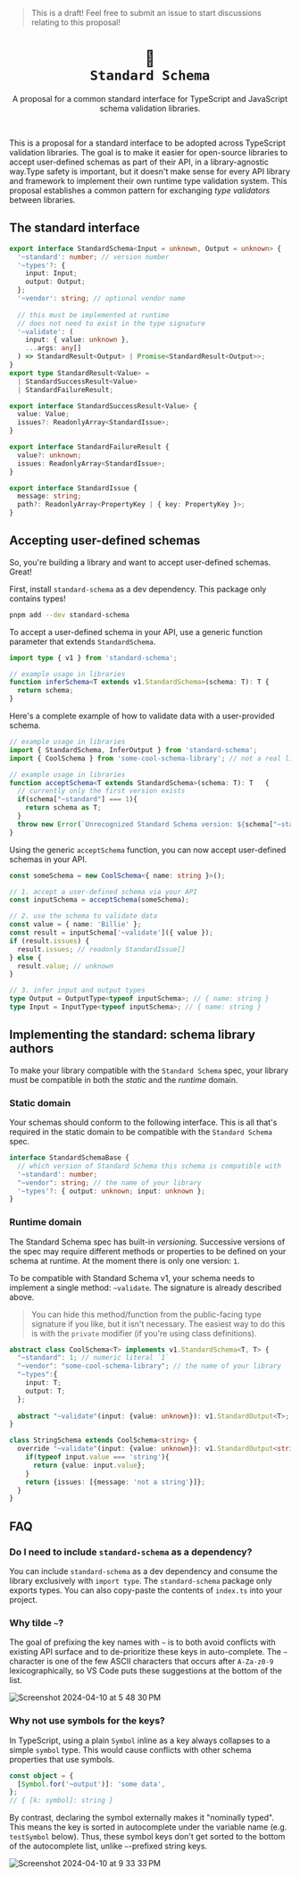 > This is a draft! Feel free to submit an issue to start discussions relating to this proposal!

<p align="center">
  <h1 align="center">🦆<br/><code>Standard Schema</code></h1>
  <p align="center">
    A proposal for a common standard interface for TypeScript and JavaScript schema validation libraries.
  </p>
</p>

<br/>

This is a proposal for a standard interface to be adopted across TypeScript validation libraries. The goal is to make it easier for open-source libraries to accept user-defined schemas as part of their API, in a library-agnostic way.Type safety is important, but it doesn't make sense for every API library and framework to implement their own runtime type validation system. This proposal establishes a common pattern for exchanging _type validators_ between libraries.

## The standard interface

```ts
export interface StandardSchema<Input = unknown, Output = unknown> {
  '~standard': number; // version number
  '~types'?: {
    input: Input;
    output: Output;
  };
  '~vendor': string; // optional vendor name
  
  // this must be implemented at runtime 
  // does not need to exist in the type signature
  '~validate': (
    input: { value: unknown },
    ...args: any[] 
  ) => StandardResult<Output> | Promise<StandardResult<Output>>;
}
export type StandardResult<Value> =
  | StandardSuccessResult<Value>
  | StandardFailureResult;

export interface StandardSuccessResult<Value> {
  value: Value;
  issues?: ReadonlyArray<StandardIssue>;
}

export interface StandardFailureResult {
  value?: unknown;
  issues: ReadonlyArray<StandardIssue>;
}

export interface StandardIssue {
  message: string;
  path?: ReadonlyArray<PropertyKey | { key: PropertyKey }>;
}
```

## Accepting user-defined schemas

So, you're building a library and want to accept user-defined schemas. Great!

First, install `standard-schema` as a dev dependency. This package only contains types!

```sh
pnpm add --dev standard-schema
```

To accept a user-defined schema in your API, use a generic function parameter that extends `StandardSchema`.

```ts
import type { v1 } from 'standard-schema';

// example usage in libraries
function inferSchema<T extends v1.StandardSchema>(schema: T): T {
  return schema;
}
```

Here's a complete example of how to validate data with a user-provided schema.

```ts
// example usage in libraries
import { StandardSchema, InferOutput } from 'standard-schema';
import { CoolSchema } from 'some-cool-schema-library'; // not a real library

// example usage in libraries
function acceptSchema<T extends StandardSchema>(schema: T): T   {
  // currently only the first version exists
  if(schema["~standard"] === 1){
    return schema as T;
  }
  throw new Error(`Unrecognized Standard Schema version: ${schema["~standard"]}`);
}
```

Using the generic `acceptSchema` function, you can now accept user-defined schemas in your API.

```ts
const someSchema = new CoolSchema<{ name: string }>();

// 1. accept a user-defined schema via your API
const inputSchema = acceptSchema(someSchema); 

// 2. use the schema to validate data
const value = { name: 'Billie' };
const result = inputSchema['~validate']({ value });
if (result.issues) {
  result.issues; // readonly StandardIssue[]
} else {
  result.value; // unknown
}

// 3. infer input and output types
type Output = OutputType<typeof inputSchema>; // { name: string }
type Input = InputType<typeof inputSchema>; // { name: string }
```


## Implementing the standard: schema library authors

To make your library compatible with the `Standard Schema` spec, your library must be compatible in both the _static_ and the _runtime_ domain.

### Static domain

Your schemas should conform to the following interface. This is all that's required in the static domain to be compatible with the `Standard Schema` spec.

```ts
interface StandardSchemaBase {
  // which version of Standard Schema this schema is compatible with
  '~standard': number;
  "~vendor": string; // the name of your library
  '~types'?: { output: unknown; input: unknown };
}
```

### Runtime domain

The Standard Schema spec has built-in _versioning_. Successive versions of the spec may require different methods or properties to be defined on your schema at runtime. At the moment there is only one version: `1`. 

To be compatible with Standard Schema v1, your schema needs to implement a single method: `~validate`. The signature is already described above.

> You can hide this method/function from the public-facing type signature if you like, but it isn't necessary. The easiest way to do this is with the `private` modifier (if you're using class definitions).

```ts
abstract class CoolSchema<T> implements v1.StandardSchema<T, T> {
  "~standard": 1; // numeric literal `1`
  "~vendor": "some-cool-schema-library"; // the name of your library
  "~types":{
    input: T;
    output: T;
  };
  
  abstract "~validate"(input: {value: unknown}): v1.StandardOutput<T>;
}

class StringSchema extends CoolSchema<string> {
  override "~validate"(input: {value: unknown}): v1.StandardOutput<string> {
    if(typeof input.value === 'string'){
      return {value: input.value};
    }
    return {issues: [{message: 'not a string'}]};
  }
}
```

## FAQ

### Do I need to include `standard-schema` as a dependency?

You can include `standard-schema` as a dev dependency and consume the library exclusively with `import type`. The `standard-schema` package only exports types. You can also copy-paste the contents of `index.ts` into your project.

### Why tilde `~`?

The goal of prefixing the key names with `~` is to both avoid conflicts with existing API surface and to de-prioritize these keys in auto-complete. The `~` character is one of the few ASCII characters that occurs after `A-Za-z0-9` lexicographically, so VS Code puts these suggestions at the bottom of the list.

![Screenshot 2024-04-10 at 5 48 30 PM](https://github.com/standard-schema/standard-schema/assets/3084745/5dfc0219-7531-481e-9691-cff5bc471378)

### Why not use symbols for the keys?

In TypeScript, using a plain `Symbol` inline as a key always collapses to a simple `symbol` type. This would cause conflicts with other schema properties that use symbols.

```ts
const object = {
  [Symbol.for('~output')]: 'some data',
};
// { [k: symbol]: string }
```

By contrast, declaring the symbol externally makes it "nominally typed". This means the key is sorted in autocomplete under the variable name (e.g. `testSymbol` below). Thus, these symbol keys don't get sorted to the bottom of the autocomplete list, unlike `~`-prefixed string keys.

![Screenshot 2024-04-10 at 9 33 33 PM](https://github.com/standard-schema/standard-schema/assets/3084745/82c47820-90c3-4163-a838-858b987a6bea)
